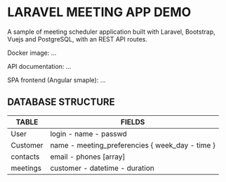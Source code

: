 # LARAVEL MEETING APP DEMO

A sample of meeting scheduler application built with Laravel, Bootstrap, Vuejs and PostgreSQL, with an REST API routes.

Docker image: ...

API documentation: ...

SPA frontend (Angular smaple): ...

## DATABASE STRUCTURE

| TABLE                         | FIELDS                                                          | 
|-------------------------------|-----------------------------------------------------------------|
| User                          | login - name - passwd                                           |
| Customer                      | name - meeting_preferencies { week_day - time }         |
| contacts                      | email - phones \[array\]                                        |
| meetings                      | customer - datetime - duration                                  |
